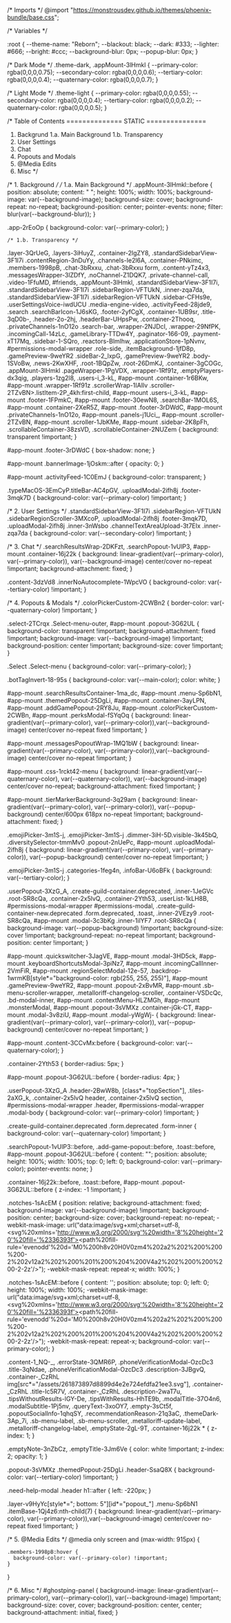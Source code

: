 /* Imports */
@import "https://monstrousdev.github.io/themes/phoenix-bundle/base.css";


/* Variables */

:root {
  --theme-name: "Reborn";
  --blackout: black;
  --dark: #333;
  --lighter: #666;
  --bright: #ccc;
  --background-blur: 0px;
  --popup-blur: 0px;
}

  /* Dark Mode */
  .theme-dark,
  .appMount-3lHmkl {
    --primary-color: rgba(0,0,0,0.75);
    --secondary-color: rgba(0,0,0,0.6);
    --tertiary-color: rgba(0,0,0,0.4);
    --quaternary-color: rgba(0,0,0,0.7);
  }

  /* Light Mode */
  .theme-light {
    --primary-color: rgba(0,0,0,0.55);
    --secondary-color: rgba(0,0,0,0.4);
    --tertiary-color: rgba(0,0,0,0.2);
    --quaternary-color: rgba(0,0,0,0.5);
  }

/* Table of Contents 
 ============== STATIC ===============
1. Backgrund
  1.a. Main Background
  1.b. Transparency
2. User Settings
3. Chat
4. Popouts and Modals
5. @Media Edits
6. Misc
*/





/* 1. Background */
  /* 1.a. Main Background */
  .appMount-3lHmkl::before {
    position: absolute;
    content: " ";
    height: 100%;
    width: 100%;
    background-image: var(--background-image);
    background-size: cover;
    background-repeat: no-repeat;
    background-position: center;
    pointer-events: none;
    filter: blur(var(--background-blur));
  }
  
  .app-2rEoOp {
    background-color: var(--primary-color);
  }
  
    /* 1.b. Transparency */
  .layer-3QrUeG, 
  .layers-3iHuyZ,
  .container-2lgZY8,
  .standardSidebarView-3F1I7i .contentRegion-3nDuYy,
  .channels-Ie2l6A, 
  .container-PNkimc,
  .members-1998pB,
  .chat-3bRxxu, 
  .chat-3bRxxu form, 
  .content-yTz4x3,
  .messagesWrapper-3lZDfY,
  .noChannel-Z1DQK7,
  .private-channel-call,
  .video-1FfuMD,
  #friends,
  .appMount-3lHmkl,
  .standardSidebarView-3F1I7i,
  .standardSidebarView-3F1I7i .sidebarRegion-VFTUkN,
  .inner-zqa7da,
  .standardSidebarView-3F1I7i .sidebarRegion-VFTUkN .sidebar-CFHs9e,
  .userSettingsVoice-iwdUCU .media-engine-video,
  .activityFeed-28jde9,
  .search .searchBarIcon-1J6sKG,
  .footer-2yfCgX,
  .container-1UB9sr,
  .title-3qD0b-,
  .header-2o-2hj,
  .headerBar-UHpsPw,
  .container-2Thooq,
  .privateChannels-1nO12o .search-bar,
  .wrapper-2NJDcI,
  .wrapper-29NfPK,
  .incomingCall-14zLc,
  .gameLibrary-TTDw4Y,
  .paginator-166-09,
  .payment-xT17Mq,
  .sidebar-1-SQro,
  .reactors-Blmlhw,
  .applicationStore-1pNvnv,
  #permissions-modal-wrapper .role-side,
  .itemBackground-1jfD8p,
  .gamePreview-9weYR2 .sideBar-2_lxpG,
  .gamePreview-9weYR2 .body-1SVoBw,
  .news-2KwXHF,
  .root-1BQpZw,
  .root-26DmKJ,
  .container-3gCOGc,
  .appMount-3lHmkl .pageWrapper-1PgVDX,
  .wrapper-1Rf91z,
  .emptyPlayers-dx3qig, 
  .players-1zg2l8,
  .users-i_3-kL,
  #app-mount .container-1r6BKw,
  #app-mount .wrapper-1Rf91z .scrollerWrap-1IAIlv .scroller-2TZvBN>.listItem-2P_4kh:first-child,
  #app-mount .users-i_3-kL,
  #app-mount .footer-1FPmkC,
  #app-mount .footer-30ewN8,
  .searchBar-1MOL6S, 
  #app-mount .container-2XeR5Z,
  #app-mount .footer-3rDWdC,
  #app-mount .privateChannels-1nO12o,
  #app-mount .panels-j1Uci_,
  #app-mount .scroller-2TZvBN,
  #app-mount .scroller-1JbKMe,
  #app-mount .sidebar-2K8pFh,
  .scrollableContainer-38zsVD,
  .scrollableContainer-2NUZem {
  background: transparent !important;
  }
  
  #app-mount .footer-3rDWdC {
    box-shadow: none;
  }

  #app-mount .bannerImage-1jOskm::after {
    opacity: 0;
  }
  
  #app-mount .activityFeed-1C0EmJ {
    background-color: transparent;
  }
  
  .typeMacOS-3EmCyP.titleBar-AC4pGV,
  .uploadModal-2ifh8j .footer-3mqk7D {
    background-color: var(--primary-color) !important;
  }
  
  
  /* 2. User Settings */
  .standardSidebarView-3F1I7i .sidebarRegion-VFTUkN .sidebarRegionScroller-3MXcoP,
  .uploadModal-2ifh8j .footer-3mqk7D,
  .uploadModal-2ifh8j .inner-3nWsbo .channelTextAreaUpload-3t7EIx .inner-zqa7da {
    background-color: var(--secondary-color) !important;
  }
  
  
  
  /* 3. Chat */
  .searchResultsWrap-2DKFzt,
  .searchPopout-1vUlP3,
  #app-mount .container-16j22k {
    background: linear-gradient(var(--primary-color), var(--primary-color)), var(--background-image) center/cover no-repeat !important;
    background-attachment: fixed;
  }

  .content-3dzVd8 .innerNoAutocomplete-1WpcVO {
    background-color: var(--tertiary-color) !important;
  }

  /* 4. Popouts & Modals */
  .colorPickerCustom-2CWBn2 {
    border-color: var(--quaternary-color) !important;
  }
  
  .select-2TCrqx .Select-menu-outer,
  #app-mount .popout-3G62UL {
    background-color: transparent !important;
    background-attachment: fixed !important;
    background-image: var(--background-image) !important;
    background-position: center !important;
    background-size: cover !important;
  }
  
  .Select .Select-menu {
    background-color: var(--primary-color);
  }
  
  .botTagInvert-18-95s {
    background-color: var(--main-color);
    color: white;
  }
  
  #app-mount .searchResultsContainer-1ma_dc,
  #app-mount .menu-Sp6bN1,
  #app-mount .themedPopout-25DgLi,
  #app-mount .container-3ayLPN,
  #app-mount .addGamePopout-2RY8Ju,
  #app-mount .colorPickerCustom-2CWBn,
  #app-mount .perksModal-fSYqOq {
    background: linear-gradient(var(--primary-color), var(--primary-color)),var(--background-image) center/cover no-repeat fixed !important;
  }

  #app-mount .messagesPopoutWrap-1MQ1bW {
    background: linear-gradient(var(--primary-color), var(--primary-color)),var(--background-image) center/cover no-repeat !important;
  }

  #app-mount .css-1rckt42-menu {
    background: linear-gradient(var(--quaternary-color), var(--quaternary-color)), var(--background-image) center/cover no-repeat;
    background-attachment: fixed !important;
  }

  #app-mount .tierMarkerBackground-3q29am {
    background: linear-gradient(var(--primary-color), var(--primary-color)), var(--popup-background) center/600px 618px no-repeat !important;
    background-attachment: fixed;
  }

  .emojiPicker-3m1S-j, 
  .emojiPicker-3m1S-j .dimmer-3iH-5D.visible-3k45bQ, 
  .diversitySelector-tmmMv0 .popout-2nUePc,
  #app-mount .uploadModal-2ifh8j {
  background: linear-gradient(var(--primary-color), var(--primary-color)), var(--popup-background) center/cover no-repeat !important;
  }

  .emojiPicker-3m1S-j .categories-1feg4n,
  .infoBar-U6oBFk {
    background: var(--tertiary-color);
  }
  
  .userPopout-3XzG_A,
  .create-guild-container.deprecated,
  .inner-1JeGVc .root-SR8cQa,
  .container-2x5lvQ,
  .container-2Yth53,
  .userList-1kLH8B,
  #permissions-modal-wrapper #permissions-modal,
  .create-guild-container-new.deprecated .form.deprecated,
  .toast,
  .inner-2VEzy9 .root-SR8cQa,
  #app-mount .modal-3c3bKg .inner-1ilYF7 .root-SR8cQa {
    background-image: var(--popup-background) !important;
    background-size: cover !important;
    background-repeat: no-repeat !important;
    background-position: center !important;
  }
  
  #app-mount .quickswitcher-3JagVE,
  #app-mount .modal-3HD5ck,
  #app-mount .keyboardShortcutsModal-3piNz7,
  #app-mount .incomingCallInner-2VmFiR,
  #app-mount .regionSelectModal-12e-57,
  .backdrop-1wrmKB[style*="background-color: rgb(255, 255, 255)"],
  #app-mount .gamePreview-9weYR2,
  #app-mount .popout-2xBvMR,
  #app-mount .sb-menu-scroller-wrapper,
  .metalloriff-changelog-scroller,
  .container-VSDcQc,
  .bd-modal-inner,
  #app-mount .contextMenu-HLZMGh,
  #app-mount .monsterModal,
  #app-mount .popout-3sVMXz .container-jGk-CT,
  #app-mount .modal-3v8ziU,
  #app-mount .modal-yWgWj- {
  background: linear-gradient(var(--primary-color), var(--primary-color)), var(--popup-background) center/cover no-repeat !important;
  }

  #app-mount .content-3CCvMx:before {
    background-color: var(--quaternary-color);
  }
  
  .container-2Yth53 {
    border-radius: 5px;
  }
  
  #app-mount .popout-3G62UL::before {
    border-radius: 4px;
  }
  
  .userPopout-3XzG_A .header-2BwW8b,
  [class*="topSection"],
  .tiles-2aXG_k,
  .container-2x5lvQ header,
  .container-2x5lvQ section,
  #permissions-modal-wrapper .header,
  #permissions-modal-wrapper .modal-body {
    background-color: var(--primary-color) !important;
  }
  
  .create-guild-container.deprecated .form.deprecated .form-inner {
    background-color: var(--quaternary-color) !important;
  }
  
  .searchPopout-1vUlP3::before,
  .add-game-popout::before,
  .toast::before,
  #app-mount .popout-3G62UL::before {
    content: "";
    position: absolute;
    height: 100%;
    width: 100%;
    top: 0;
    left: 0;
    background-color: var(--primary-color);
    pointer-events: none;
  }
  
  .container-16j22k::before,
  .toast::before,
  #app-mount .popout-3G62UL::before {
    z-index: -1 !important;
  }
  
  .notches-1sAcEM {
    position: relative;
    background-attachment: fixed;
    background-image: var(--background-image) !important;
    background-position: center;
    background-size: cover;
    background-repeat: no-repeat;
    -webkit-mask-image: url("data:image/svg+xml;charset=utf-8,<svg%20xmlns='http://www.w3.org/2000/svg'%20width='8'%20height='20'%20fill='%2336393f'><path%20fill-rule='evenodd'%20d='M0%200h8v20H0V0zm4%202a2%202%200%200%200-2%202v12a2%202%200%201%200%204%200V4a2%202%200%200%200-2-2z'/></svg>");
    -webkit-mask-repeat: repeat-x;
    width: 100%;
  }
  
  .notches-1sAcEM::before {
    content: '';
    position: absolute;
    top: 0;
    left: 0;
    height: 100%;
    width: 100%;
    -webkit-mask-image: url("data:image/svg+xml;charset=utf-8,<svg%20xmlns='http://www.w3.org/2000/svg'%20width='8'%20height='20'%20fill='%2336393f'><path%20fill-rule='evenodd'%20d='M0%200h8v20H0V0zm4%202a2%202%200%200%200-2%202v12a2%202%200%201%200%204%200V4a2%202%200%200%200-2-2z'/></svg>");
    -webkit-mask-repeat: repeat-x;
    background-color: var(--primary-color);
  }
  
  .content-1_NQ-_,
  .errorState-3QMR6P,
  .phoneVerificationModal-OzcDc3 .title-3qNdae,
  .phoneVerificationModal-OzcDc3 .description-3JBgvQ,
  .container-_CzRhL img[src*="/assets/261873897d8899d4e2e724efdfa21ee3.svg"],
  .container-_CzRhL .title-Ic5R7V,
  .container-_CzRhL .description-2waT7u,
  .tipsWithoutResults-lGY-De, 
  .tipsWithResults-HhTE9b,
  .modalTitle-37O4n6,
  .modalSubtitle-1Pj5nv,
  .queryText-3xoOY7,
  .empty-3sCt5f,
  .popoutSocialInfo-1qhqSY,
  .recommendationReason-21q3aC,
  .themeDark-3Ap_7i,
  .sb-menu-label,
  .sb-menu-scroller,
  .metalloriff-update-label,
  .metalloriff-changelog-label,
  .emptyState-2gL-9T,
  .container-16j22k * {
    z-index: 1;
  }
  
  .emptyNote-3nZbCz, 
  .emptyTitle-3Jm6Ve {
    color: white !important;
    z-index: 2;
    opacity: 1;
   }
  
  .popout-3sVMXz .themedPopout-25DgLi .header-SsaQ8X {
    background-color: var(--tertiary-color) !important;
  }
  
  .need-help-modal .header h1::after {
    left: -220px;
  }

  .layer-v9HyYc[style*="; bottom: 5"][id*="popout_"] .menu-Sp6bN1 .itemBase-1Qj4z6:nth-child(7) {
    background: linear-gradient(var(--primary-color), var(--primary-color)),var(--background-image) center/cover no-repeat fixed !important;
  }
  
  /* 5. @Media Edits */
  @media only screen and (max-width: 915px) {
  
    .members-1998pB:hover {
      background-color: var(--primary-color) !important;
    }
  }

/* 6. Misc */
#ghostping-panel {
  background-image: linear-gradient(var(--primary-color), var(--primary-color)), var(--background-image) !important;
  background-size: cover, cover;
  background-position: center, center;
  background-attachment: initial, fixed;
}
